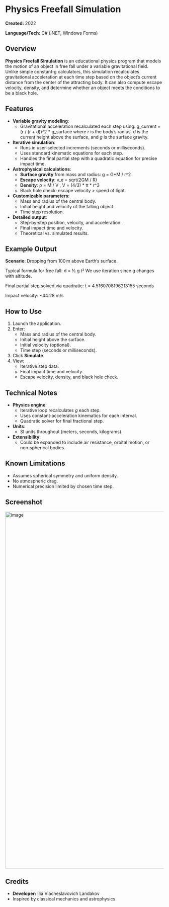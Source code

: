 # Physics Freefall Simulation

**Created:** 2022

**Language/Tech:** C# (.NET, Windows Forms)

## Overview
**Physics Freefall Simulation** is an educational physics program that models the motion of an object in free fall under a variable gravitational field.  
Unlike simple constant‑g calculators, this simulation recalculates gravitational acceleration at each time step based on the object’s current distance from the center of the attracting body. It can also compute escape velocity, density, and determine whether an object meets the conditions to be a black hole.

## Features
- **Variable gravity modeling**:
  - Gravitational acceleration recalculated each step using:
    g_current = (r / (r + d))^2 * g_surface
    where *r* is the body’s radius, *d* is the current height above the surface, and *g* is the surface gravity.
- **Iterative simulation**:
  - Runs in user‑selected increments (seconds or milliseconds).
  - Uses standard kinematic equations for each step.
  - Handles the final partial step with a quadratic equation for precise impact time.
- **Astrophysical calculations**:
  - **Surface gravity** from mass and radius: g = G*M / r^2
  - **Escape velocity**: v_e = sqrt(2GM / R)
  - **Density**: ρ = M / V ,   V = (4/3) * π * r^3
  - Black hole check: escape velocity > speed of light.
- **Customizable parameters**:
  - Mass and radius of the central body.
  - Initial height and velocity of the falling object.
  - Time step resolution.
- **Detailed output**:
  - Step‑by‑step position, velocity, and acceleration.
  - Final impact time and velocity.
  - Theoretical vs. simulated results.

## Example Output
**Scenario**: Dropping from 100 m above Earth’s surface.

Typical formula for free fall: d = ½ g t² We use iteration since g changes with altitude.

Final partial step solved via quadratic: t = 4.5160708196213155 seconds

Impact velocity: ~44.28 m/s


## How to Use
1. Launch the application.
2. Enter:
   - Mass and radius of the central body.
   - Initial height above the surface.
   - Initial velocity (optional).
   - Time step (seconds or milliseconds).
3. Click **Simulate**.
4. View:
   - Iterative step data.
   - Final impact time and velocity.
   - Escape velocity, density, and black hole check.

## Technical Notes
- **Physics engine**:
  - Iterative loop recalculates *g* each step.
  - Uses constant‑acceleration kinematics for each interval.
  - Quadratic solver for final fractional step.
- **Units**:
  - SI units throughout (meters, seconds, kilograms).
- **Extensibility**:
  - Could be expanded to include air resistance, orbital motion, or non‑spherical bodies.

## Known Limitations
- Assumes spherical symmetry and uniform density.
- No atmospheric drag.
- Numerical precision limited by chosen time step.

## Screenshot
<img width="1919" height="1135" alt="image" src="https://github.com/user-attachments/assets/7378ac9d-0fc4-4018-8300-1f68c71b9685" />

## Credits
- **Developer:** Ilia Viacheslavovich Landakov  
- Inspired by classical mechanics and astrophysics.

